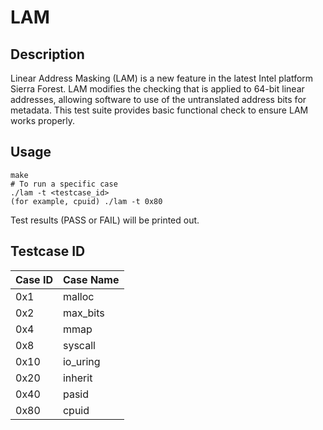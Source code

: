 # LAM

## Description
Linear Address Masking (LAM) is a new feature in the latest Intel platform Sierra Forest.
LAM modifies the checking that is applied to 64-bit linear addresses, allowing software 
to use of the untranslated address bits for metadata.
This test suite provides basic functional check to ensure LAM works properly.

## Usage
```
make
# To run a specific case
./lam -t <testcase_id>
(for example, cpuid) ./lam -t 0x80
```
Test results (PASS or FAIL) will be printed out. 

## Testcase ID
| Case ID | Case Name |
| ------ | ---------------------------- |
| 0x1    | malloc   |
| 0x2    | max_bits |
| 0x4    | mmap     |
| 0x8    | syscall  |
| 0x10   | io_uring |
| 0x20   | inherit  |
| 0x40   | pasid    |
| 0x80   | cpuid    |
